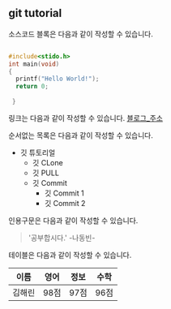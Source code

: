 ## git tutorial
소스코드 블록은 다음과 같이 작성할 수 있습니다.
```c

#include<stido.h>
int main(void)
{
  printf("Hello World!");
  return 0;
  
 }


```

링크는 다음과 같이 작성할 수 있습니다.
[블로그_주소](https://blog.naver.com/nbd796)

순서없는 목록은 다음과 같이 작성할 수 있습니다.

* 깃 튜토리얼
  * 깃 CLone
  * 깃 PULL
  * 깃 Commit
    * 깃 Commit 1
    * 깃 Commit 2
    
인용구문은 다음과 같이 작성할 수 있습니다.

>'공부합시다.' -나동빈-

테이블은 다음과 같이 작성할 수 있습니다.

이름|영어|정보|수학
---|---|---|---|
김해린|98점|97점|96점

